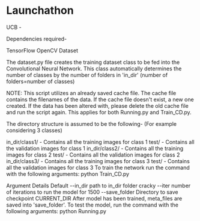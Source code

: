 # Launchathon
UCB - 


Dependencies required-

TensorFlow
OpenCV
Dataset 

The dataset.py file creates the training dataset class to be fed into the Convolutional Neural Network. This class automatically determines the number of classes by the number of folders in 'in_dir' (number of folders=number of classes)

NOTE: This script utilizes an already saved cache file. The cache file contains the filenames of the data. If the cache file doesn't exist, a new one created. If the data has been altered with, please delete the old cache file and run the script again. This applies for both Running.py and Train_CD.py. 

The directory structure is assumed to be the following- (For example considering 3 classes)

in_dir/class1/ - Contains all the training images for class 1
test/ - Contains all the validation images for class 1 
in_dir/class2/ - Contains all the training images for class 2
test/ - Contains all the validation images for class 2
in_dir/class3/ - Contains all the training images for class 3
test/ - Contains all the validation images for class 3
To train the network run the command with the following arguments:
python Train_CD.py

Argument	Details	Default
--in_dir	path to in_dir folder	cracky
--iter	number of iterations to run the model for	1500
--save_folder	Directory to save checkpoint	CURRENT_DIR
After model has been trained, meta_files are saved into 'save_folder'. To test the model, run the command with the following arguments: python Running.py
